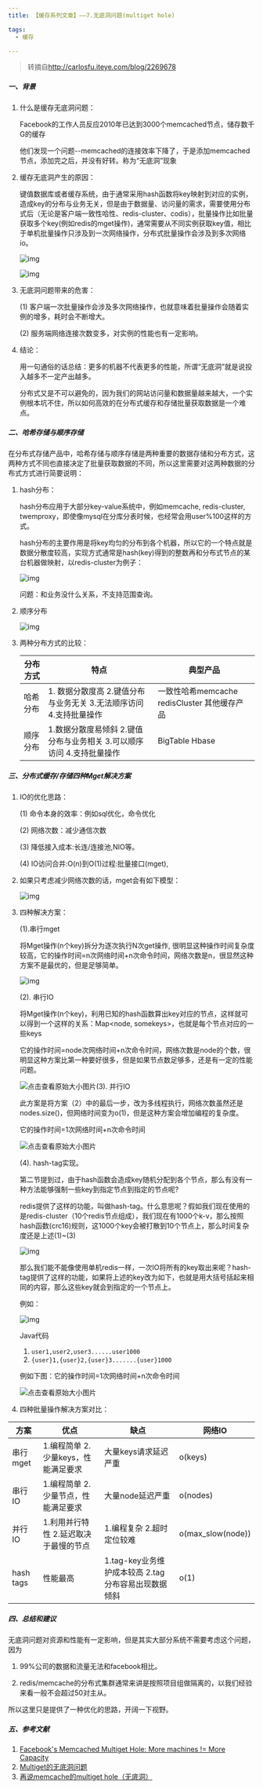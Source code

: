 ```yaml
---
title: 【缓存系列文章】——7.无底洞问题(multiget hole) 

tags:
  - 缓存

---
```


> 转摘自<http://carlosfu.iteye.com/blog/2269678>

##### 一、背景 

1. 什么是缓存无底洞问题：

   Facebook的工作人员反应2010年已达到3000个memcached节点，储存数千G的缓存

   他们发现一个问题--memcached的连接效率下降了，于是添加memcached节点，添加完之后，并没有好转。称为“无底洞”现象

2. 缓存无底洞产生的原因：

   键值数据库或者缓存系统，由于通常采用hash函数将key映射到对应的实例，造成key的分布与业务无关，但是由于数据量、访问量的需求，需要使用分布式后（无论是客户端一致性哈性、redis-cluster、codis），批量操作比如批量获取多个key(例如redis的mget操作)，通常需要从不同实例获取key值，相比于单机批量操作只涉及到一次网络操作，分布式批量操作会涉及到多次网络io。

   ![img](https://ws1.sinaimg.cn/large/006tNbRwgy1fuyw67hzvyj30or0f7gmg.jpg)

   ![img](https://ws2.sinaimg.cn/large/006tNbRwgy1fuyw64t6odj30p90f3aan.jpg)

3. 无底洞问题带来的危害：

   (1) 客户端一次批量操作会涉及多次网络操作，也就意味着批量操作会随着实例的增多，耗时会不断增大。

   (2) 服务端网络连接次数变多，对实例的性能也有一定影响。

4. 结论：

   用一句通俗的话总结：更多的机器不代表更多的性能，所谓“无底洞”就是说投入越多不一定产出越多。

   分布式又是不可以避免的，因为我们的网站访问量和数据量越来越大，一个实例根本坑不住，所以如何高效的在分布式缓存和存储批量获取数据是一个难点。

 

##### 二、哈希存储与顺序存储

在分布式存储产品中，哈希存储与顺序存储是两种重要的数据存储和分布方式，这两种方式不同也直接决定了批量获取数据的不同，所以这里需要对这两种数据的分布式方式进行简要说明：

1. hash分布：

   hash分布应用于大部分key-value系统中，例如memcache, redis-cluster, twemproxy，即使像mysql在分库分表时候，也经常会用user%100这样的方式。

   hash分布的主要作用是将key均匀的分布到各个机器，所以它的一个特点就是数据分散度较高，实现方式通常是hash(key)得到的整数再和分布式节点的某台机器做映射，以redis-cluster为例子：

   ![img](https://ws4.sinaimg.cn/large/006tNbRwgy1fuyw6800t1j30o40bvadc.jpg)

   问题：和业务没什么关系，不支持范围查询。

2. 顺序分布 

   ![img](https://ws2.sinaimg.cn/large/006tNbRwgy1fuyw68gseej30j20c078x.jpg)

3. 两种分布方式的比较：

   | 分布方式 | 特点                                                         | 典型产品                                     |
   | -------- | ------------------------------------------------------------ | -------------------------------------------- |
   | 哈希分布 | 1. 数据分散度高 2.键值分布与业务无关 3.无法顺序访问 4.支持批量操作 | 一致性哈希memcache redisCluster 其他缓存产品 |
   | 顺序分布 | 1.数据分散度易倾斜 2.键值分布与业务相关 3.可以顺序访问 4.支持批量操作 | BigTable Hbase                               |


##### 三、分布式缓存/存储四种Mget解决方案

1. IO的优化思路：

   (1) 命令本身的效率：例如sql优化，命令优化

   (2) 网络次数：减少通信次数

   (3) 降低接入成本:长连/连接池,NIO等。

   (4) IO访问合并:O(n)到O(1)过程:批量接口(mget),

2. 如果只考虑减少网络次数的话，mget会有如下模型：

   ![img](https://ws3.sinaimg.cn/large/006tNbRwgy1fuyw68ychmj30qe0ga77e.jpg)

3. 四种解决方案：

   (1).串行mget

   将Mget操作(n个key)拆分为逐次执行N次get操作, 很明显这种操作时间复杂度较高，它的操作时间=n次网络时间+n次命令时间，网络次数是n，很显然这种方案不是最优的，但是足够简单。

   ![img](https://ws2.sinaimg.cn/large/006tNbRwgy1fuyw66jletj30lk0d10tc.jpg)

   (2). 串行IO

   将Mget操作(n个key)，利用已知的hash函数算出key对应的节点，这样就可以得到一个这样的关系：Map<node, somekeys>，也就是每个节点对应的一些keys

   它的操作时间=node次网络时间+n次命令时间，网络次数是node的个数，很明显这种方案比第一种要好很多，但是如果节点数足够多，还是有一定的性能问题。

   ![点击查看原始大小图片](https://ws4.sinaimg.cn/large/006tNbRwgy1fuyw69dz07j30kk0c0wgb.jpg)(3). 并行IO

   此方案是将方案（2）中的最后一步，改为多线程执行，网络次数虽然还是nodes.size()，但网络时间变为o(1)，但是这种方案会增加编程的复杂度。

   它的操作时间=1次网络时间+n次命令时间

   ![点击查看原始大小图片](https://ws2.sinaimg.cn/large/006tNbRwgy1fuyw69uittj30jk0asdhm.jpg)

   (4). hash-tag实现。

   第二节提到过，由于hash函数会造成key随机分配到各个节点，那么有没有一种方法能够强制一些key到指定节点到指定的节点呢?

   redis提供了这样的功能，叫做hash-tag。什么意思呢？假如我们现在使用的是redis-cluster（10个redis节点组成），我们现在有1000个k-v，那么按照hash函数(crc16)规则，这1000个key会被打散到10个节点上，那么时间复杂度还是上述(1)~(3)

   ![img](https://ws1.sinaimg.cn/large/006tNbRwgy1fuyw655lejj30qq0fzwf9.jpg)

   那么我们能不能像使用单机redis一样，一次IO将所有的key取出来呢？hash-tag提供了这样的功能，如果将上述的key改为如下，也就是用大括号括起来相同的内容，那么这些key就会到指定的一个节点上。

   例如：

   ![img](https://ws3.sinaimg.cn/large/006tNbRwgy1fuyw672mi2j30rz0ey3zb.jpg)

   Java代码

   1. `user1,user2,user3......user1000`
   2. `{user}1,{user}2,{user}3.......{user}1000`

   例如下图：它的操作时间=1次网络时间+n次命令时间

   ![点击查看原始大小图片](https://ws2.sinaimg.cn/large/006tNbRwgy1fuyw662k4hj30kg09k75a.jpg)

4. 四种批量操作解决方案对比：

| 方案      | 优点                                  | 缺点                                                | 网络IO            |
| --------- | ------------------------------------- | --------------------------------------------------- | ----------------- |
| 串行mget  | 1.编程简单 2.少量keys，性能满足要求   | 大量keys请求延迟严重                                | o(keys)           |
| 串行IO    | 1.编程简单 2.少量节点，性能满足要求   | 大量node延迟严重                                    | o(nodes)          |
| 并行IO    | 1.利用并行特性 2.延迟取决于最慢的节点 | 1.编程复杂 2.超时定位较难                           | o(max_slow(node)) |
| hash tags | 性能最高                              | 1.tag-key业务维护成本较高 2.tag分布容易出现数据倾斜 | o(1)              |


##### 四、总结和建议

无底洞问题对资源和性能有一定影响，但是其实大部分系统不需要考虑这个问题，因为

1. 99%公司的数据和流量无法和facebook相比。

2. redis/memcache的分布式集群通常来讲是按照项目组做隔离的，以我们经验来看一般不会超过50对主从。   

所以这里只是提供了一种优化的思路，开阔一下视野。


    

##### 五、参考文献

1. [Facebook's Memcached Multiget Hole: More machines != More Capacity  ](http://highscalability.com/blog/2009/10/26/facebooks-memcached-multiget-hole-more-machines-more-capacit.html)
2. [Multiget的无底洞问题](http://www.cnblogs.com/zhengyun_ustc/archive/2013/01/05/getbulk.html)
3. [再说memcache的multiget hole（无底洞）](http://www.cnblogs.com/zhengyun_ustc/p/multigethole.html)